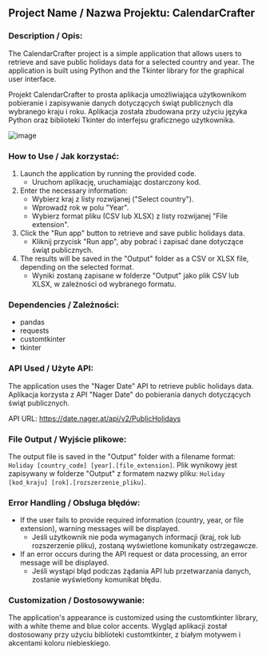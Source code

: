 <h2>Project Name / Nazwa Projektu: CalendarCrafter</h2>

<h3>Description / Opis:</h3>
<p>The CalendarCrafter project is a simple application that allows users to retrieve and save public holidays data for a selected country and year. The application is built using Python and the Tkinter library for the graphical user interface.</p>

<p>Projekt CalendarCrafter to prosta aplikacja umożliwiająca użytkownikom pobieranie i zapisywanie danych dotyczących świąt publicznych dla wybranego kraju i roku. Aplikacja została zbudowana przy użyciu języka Python oraz biblioteki Tkinter do interfejsu graficznego użytkownika.</p>

![image](https://github.com/kasiaPesik/CalendarCrafter/assets/127053233/fbe455c4-32a5-475d-8877-54eeb65dd046)

<h3>How to Use / Jak korzystać:</h3>
<ol>
    <li>Launch the application by running the provided code.
        <ul>
            <li>Uruchom aplikację, uruchamiając dostarczony kod.</li>
        </ul>
    </li>
    <li>Enter the necessary information:
        <ul>
            <li>Wybierz kraj z listy rozwijanej ("Select country").</li>
            <li>Wprowadź rok w polu "Year".</li>
            <li>Wybierz format pliku (CSV lub XLSX) z listy rozwijanej "File extension".</li>
        </ul>
    </li>
    <li>Click the "Run app" button to retrieve and save public holidays data.
        <ul>
            <li>Kliknij przycisk "Run app", aby pobrać i zapisać dane dotyczące świąt publicznych.</li>
        </ul>
    </li>
    <li>The results will be saved in the "Output" folder as a CSV or XLSX file, depending on the selected format.
        <ul>
            <li>Wyniki zostaną zapisane w folderze "Output" jako plik CSV lub XLSX, w zależności od wybranego formatu.</li>
        </ul>
    </li>
</ol>

<h3>Dependencies / Zależności:</h3>
<ul>
    <li>pandas</li>
    <li>requests</li>
    <li>customtkinter</li>
    <li>tkinter</li>
</ul>

<h3>API Used / Użyte API:</h3>
<p>The application uses the "Nager Date" API to retrieve public holidays data.
Aplikacja korzysta z API "Nager Date" do pobierania danych dotyczących świąt publicznych.</p>

<p>API URL: <a href="https://date.nager.at/api/v2/PublicHolidays">https://date.nager.at/api/v2/PublicHolidays</a></p>

<h3>File Output / Wyjście plikowe:</h3>
<p>The output file is saved in the "Output" folder with a filename format: <code>Holiday [country_code] [year].[file_extension]</code>.
Plik wynikowy jest zapisywany w folderze "Output" z formatem nazwy pliku: <code>Holiday [kod_kraju] [rok].[rozszerzenie_pliku]</code>.</p>

<h3>Error Handling / Obsługa błędów:</h3>
<ul>
    <li>If the user fails to provide required information (country, year, or file extension), warning messages will be displayed.
        <ul>
            <li>Jeśli użytkownik nie poda wymaganych informacji (kraj, rok lub rozszerzenie pliku), zostaną wyświetlone komunikaty ostrzegawcze.</li>
        </ul>
    </li>
    <li>If an error occurs during the API request or data processing, an error message will be displayed.
        <ul>
            <li>Jeśli wystąpi błąd podczas żądania API lub przetwarzania danych, zostanie wyświetlony komunikat błędu.</li>
        </ul>
    </li>
</ul>

<h3>Customization / Dostosowywanie:</h3>
<p>The application's appearance is customized using the customtkinter library, with a white theme and blue color accents.
Wygląd aplikacji został dostosowany przy użyciu biblioteki customtkinter, z białym motywem i akcentami koloru niebieskiego.</p>

</body>
</html>
